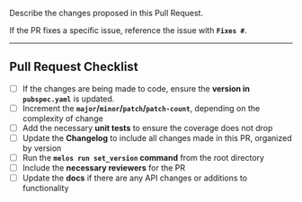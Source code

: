 Describe the changes proposed in this Pull Request.

If the PR fixes a specific issue, reference the issue with **`Fixes #`**.

---
## Pull Request Checklist


- [ ] If the changes are being made to code, ensure the **version in `pubspec.yaml`** is updated. 
- [ ] Increment the **`major`/`minor`/`patch`/`patch-count`**, depending on the complexity of change
- [ ] Add the necessary **unit tests** to ensure the coverage does not drop
- [ ] Update the **Changelog** to include all changes made in this PR, organized by version
- [ ] Run the **`melos run set_version` command** from the root directory
- [ ] Include the **necessary reviewers** for the PR
- [ ] Update the **docs** if there are any API changes or additions to functionality
